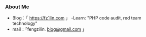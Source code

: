 ### About  Me
-  Blog：「 https://fz1lin.com  」
-Learn: "PHP code audit, red team technology"
-  mail：「fengzilin. blog@gmail.com 」

